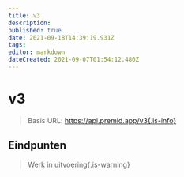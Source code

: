 ```yaml
---
title: v3
description: 
published: true
date: 2021-09-18T14:39:19.931Z
tags: 
editor: markdown
dateCreated: 2021-09-07T01:54:12.480Z
---
```


# v3

> Basis URL: https://api.premid.app/v3{.is-info}


## Eindpunten
> Werk in uitvoering{.is-warning}